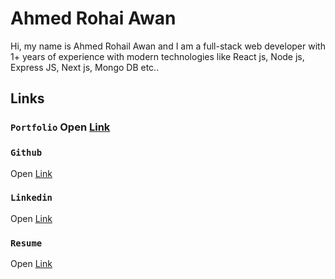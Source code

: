 # Ahmed Rohai Awan

Hi, my name is Ahmed Rohail Awan and I am a full-stack web developer with 1+ years of experience with modern technologies like React js, Node js, Express JS, Next js, Mongo DB etc.. 

## Links

### `Portfolio` Open [Link](https://ahmedrohailawan.netlify.app/)

### `Github`
Open [Link](https://github.com/ahmedrohailawan)

### `Linkedin`
Open [Link](https://www.linkedin.com/in/ahmedrohailawan/)

### `Resume`
Open [Link](https://drive.google.com/file/d/1P__3FAAXw0SML1_BAzkMEDv24f1aS0N4/view)
